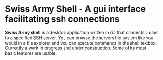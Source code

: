 # Swiss Army Shell - A gui interface facilitating ssh connections

**Swiss Army shell** is a desktop application written in *Go* that connects a user to a specified SSH server.
You can browse the servers file system like you would in a file explorer and you can execute commands in the shell textbox.
Currently a work in progress and under construction. Some of its most basic features are usable.